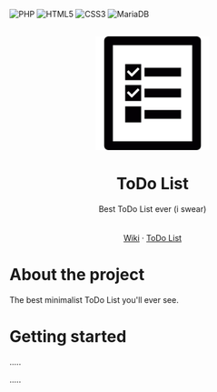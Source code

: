 ![PHP](https://img.shields.io/badge/php-%23777BB4.svg?style=for-the-badge&logo=php&logoColor=white) ![HTML5](https://img.shields.io/badge/html5-%23E34F26.svg?style=for-the-badge&logo=html5&logoColor=white) ![CSS3](https://img.shields.io/badge/css3-%231572B6.svg?style=for-the-badge&logo=css3&logoColor=white) ![MariaDB](https://img.shields.io/badge/MariaDB-003545?style=for-the-badge&logo=mariadb&logoColor=white)

<br />
<div align="center">
    <img src="./ressources/images/favicon.png" alt="Logo" width="200" height="200">
  </a>

  <h1 align="center">ToDo List</h1>

  <p align="center">
Best ToDo List ever (i swear)
    <br />
    <br />
    <br />
    <a href="https://codefirst.iut.uca.fr/git/PHPull/ToDoList/wiki/">Wiki</a>
    ·
    <a href="https://codefirst.iut.uca.fr/containers/todo_list-axelde_la_fuente/">ToDo List</a>

  </p>
</div>

About the project
===

The best minimalist ToDo List you'll ever see.

Getting started
===

.....

.....